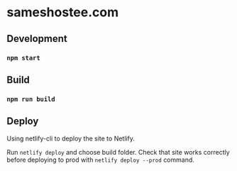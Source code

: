# sameshostee.com

## Development
### `npm start`

## Build
### `npm run build`

## Deploy
Using netlify-cli to deploy the site to Netlify.

Run `netlify deploy` and choose build folder. Check that site works correctly before deploying to prod with `netlify deploy --prod` command.
